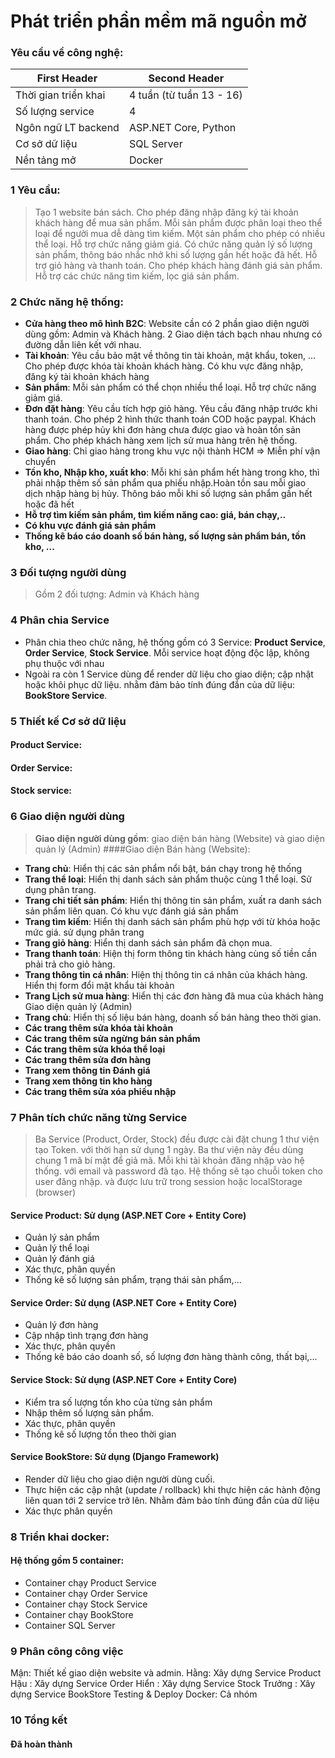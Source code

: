 # **Phát triển phần mềm mã nguồn mở**

### Yêu cầu về công nghệ:

| First Header  | Second Header |
| ------------- | ------------- |
| Thời gian triển khai  | 4 tuần (từ tuần 13 - 16) |
| Số lượng service  | 4  |
| Ngôn ngữ LT backend  | ASP.NET Core, Python   |
| Cơ sở dữ liệu  | SQL Server  |
| Nền tảng mở  | Docker  |


### 1 Yêu cầu:
> Tạo 1 website bán sách. Cho phép đăng nhập đăng ký tài khoản khách hàng để mua sản phẩm. Mỗi sản phẩm được phân loại theo thể loại để người mua dễ dàng tìm kiếm. Một sản phẩm cho phép có nhiều thể loại. Hỗ trợ chức năng giảm giá. Có chức năng quản lý số lượng sản phẩm, thông báo nhắc nhở khi số lượng gần hết hoặc đã hết. Hỗ trợ giỏ hàng và thanh toán. Cho phép khách hàng đánh giá sản phẩm. Hỗ trợ các chức năng tìm kiếm, lọc giá sản phẩm.
### 2 Chức năng hệ thống:
* **Cửa hàng theo mô hình B2C**: Website cần có 2 phần giao diện người dùng gồm: Admin và Khách hàng. 2 Giao diện tách bạch nhau nhưng có đường dẫn liên kết với nhau.
* **Tài khoản**: Yêu cầu bảo mật về thông tin tài khoản, mật khẩu, token, ... Cho phép được khóa tài khoản khách hàng. Có khu vực đăng nhập, đăng ký tài khoản khách hàng
* **Sản phẩm**: Mỗi sản phẩm có thể chọn nhiều thể loại. Hỗ trợ chức năng giảm giá.
* **Đơn đặt hàng**: Yêu cầu tích hợp giỏ hàng. Yêu cầu đăng nhập trước khi thanh toán. Cho phép 2 hình thức thanh toán COD hoặc paypal. Khách hàng được phép hủy khi đơn hàng chưa được giao và hoàn tồn sản phẩm. Cho phép khách hàng xem lịch sử mua hàng trên hệ thống.
* **Giao hàng**: Chỉ giao hàng trong khu vực nội thành HCM => Miễn phí vận chuyển
* **Tồn kho, Nhập kho, xuất kho**: Mỗi khi sản phẩm hết hàng trong kho, thì phải nhập thêm số sản phẩm qua phiếu nhập.Hoàn tồn sau mỗi giao dịch nhập hàng bị hủy. Thông báo mỗi khi số lượng sản phẩm gần hết hoặc đã hết
* **Hỗ trợ tìm kiếm sản phẩm, tìm kiếm năng cao: giá, bán chạy,..**
* **Có khu vực đánh giá sản phẩm**
* **Thống kê báo cáo doanh số bán hàng, số lượng sản phẩm bán, tồn kho, ...**

### 3 Đối tượng người dùng
> Gồm 2 đối tượng: Admin và Khách hàng

### 4 Phân chia Service
* Phân chia theo chức năng, hệ thống gồm có 3 Service: **Product Service**, **Order Service**, **Stock Service**. Mỗi service hoạt động độc lập, không phụ thuộc với nhau
* Ngoài ra còn 1 Service dùng để render dữ liệu cho giao diện; cập nhật hoặc khôi phục dữ liệu. nhằm đảm bảo tính đúng đắn của dữ liệu: **BookStore Service**.

### 5 Thiết kế Cơ sở dữ liệu
#### Product Service:
#### Order Service:
#### Stock service:

### 6 Giao diện người dùng
> **Giao diện người dùng gồm**: giao diện bán hàng (Website) và giao diện quản lý (Admin)
####Giao diện Bán hàng (Website):
* **Trang chủ**: Hiển thị các sản phẩm nổi bật, bán chạy trong hệ thống
* **Trang thể loại**: Hiển thị danh sách sản phẩm thuộc cùng 1 thể loại. Sử dụng phân trang.
* **Trang chi tiết sản phẩm**: Hiển thị thông tin sản phẩm, xuất ra danh sách sản phẩm liên quan. Có khu vực đánh giá sản phẩm
* **Trang tìm kiếm**: Hiển thị danh sách sản phẩm phù hợp với từ khóa hoặc mức giá. sử dụng phân trang
* **Trang giỏ hàng**: Hiển thị danh sách sản phẩm đã chọn mua.
* **Trang thanh toán**: Hiện thị form thông tin khách hàng cùng số tiền cần phải trả cho giỏ hàng.
* **Trang thông tin cá nhân**: Hiện thị thông tin cá nhân của khách hàng. Hiển thị form đổi mật khẩu tài khoản
* **Trang Lịch sử mua hàng**: Hiển thị các đơn hàng đã mua của khách hàng
Giao diện quản lý (Admin)
* **Trang chủ**: Hiển thị số liệu bán hàng, doanh số bán hàng theo thời gian.
* **Các trang thêm sửa khóa tài khoản**
* **Các trang thêm sửa ngừng bán sản phẩm**
* **Các trang thêm sửa khóa thể loại**
* **Các trang thêm sửa đơn hàng**
* **Trang xem thông tin Đánh giá**
* **Trang xem thông tin kho hàng**
* **Các trang thêm sửa xóa phiếu nhập**

### 7 Phân tích chức năng từng Service
> Ba Service (Product, Order, Stock) đều được cài đặt chung 1 thư viện tạo Token. với thời hạn sử dụng 1 ngày. Ba thư viện này đều dùng chung 1 mã bí mật để giả mã. Mỗi khi tài khoản đăng nhập vào hệ thống. với email và password đã tạo. Hệ thống sẽ tạo chuỗi token cho user đăng nhập. và được lưu trữ trong session hoặc localStorage (browser)

#### Service Product: Sử dụng (ASP.NET Core + Entity Core)
* Quản lý sản phẩm
* Quản lý thể loại
* Quản lý đánh giá
* Xác thực, phân quyền
* Thống kê số lượng sản phẩm, trạng thái sản phẩm,...

#### Service Order: Sử dụng (ASP.NET Core + Entity Core)
* Quản lý đơn hàng
* Cập nhập tình trạng đơn hàng
* Xác thực, phân quyền
* Thống kê báo cáo doanh số, số lượng đơn hàng thành công, thất bại,...

#### Service Stock: Sử dụng (ASP.NET Core + Entity Core)
* Kiểm tra số lượng tồn kho của từng sản phẩm
* Nhập thêm số lượng sản phẩm.
* Xác thực, phân quyền
* Thống kê số lượng tồn theo thời gian

#### Service BookStore: Sử dụng (Django Framework)
* Render dữ liệu cho giao diện người dùng cuối.
* Thực hiện các cập nhật (update / rollback) khi thực hiện các hành động liên quan tới 2 service trở lên. Nhằm đảm bảo tính đúng đắn của dữ liệu
* Xác thực phân quyền

### 8 Triển khai docker:

#### Hệ thống gồm 5 container:
* Container chạy Product Service
* Container chạy Order Service
* Container chạy Stock Service
* Container chạy BookStore
* Container SQL Server

### 9 Phân công công việc
Mận: Thiết kế giao diện website và admin.
Hằng: Xây dựng Service Product
Hậu : Xây dựng Service Order
Hiển : Xây dựng Service Stock
Trưởng : Xây dựng Service BookStore
Testing & Deploy Docker: Cả nhóm

### 10 Tổng kết

#### Đã hoàn thành
